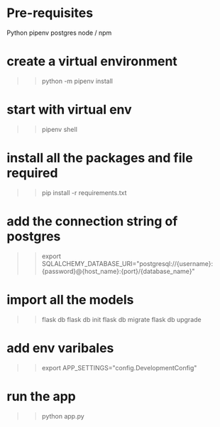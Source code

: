 # Pre-requisites

Python
pipenv
postgres
node / npm

# create a virtual environment
>> python -m pipenv install

# start with virtual env
>> pipenv shell

# install all the packages and file required 
>> pip install -r requirements.txt

# add the connection string of postgres
>> export SQLALCHEMY_DATABASE_URI="postgresql://{username}:{password}@{host_name}:{port}/{database_name}"


# import all the models
>> flask db
>> flask db init
>> flask db migrate
>> flask db upgrade

# add env varibales
>> export APP_SETTINGS="config.DevelopmentConfig"

# run the app
>> python app.py

